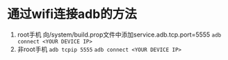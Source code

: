 # 通过wifi连接adb的方法

1. root手机
    向/system/build.prop文件中添加service.adb.tcp.port=5555
    `adb connect <YOUR DEVICE IP>`
2. 非root手机
    `adb tcpip 5555`
    `adb connect <YOUR DEVICE IP>`
